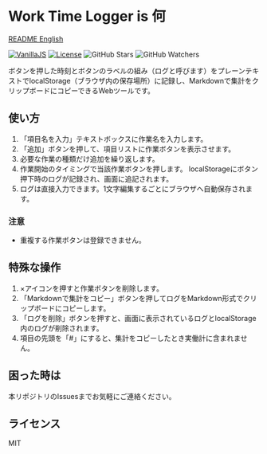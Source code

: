 # Work Time Logger is 何

[README English](./README.md)

[![VanillaJS](https://img.shields.io/badge/Framework-VanillaJS-blue.svg)](http://vanilla-js.com/)
[![License](https://img.shields.io/github/license/hidao80/WorkTimeLogger)](/LICENSE)
![GitHub Stars](https://img.shields.io/github/stars/hidao80/WorkTimeLogger?style=social)
![GitHub Watchers](https://img.shields.io/github/watchers/hidao80/WorkTimeLogger?style=social)

ボタンを押した時刻とボタンのラベルの組み（ログと呼びます）をプレーンテキストでlocalStorage（ブラウザ内の保存場所）に記録し、Markdownで集計をクリップボードにコピーできるWebツールです。

## 使い方

1. 「項目名を入力」テキストボックスに作業名を入力します。
2. 「追加」ボタンを押して、項目リストに作業ボタンを表示させます。
3. 必要な作業の種類だけ追加を繰り返します。
4. 作業開始のタイミングで当該作業ボタンを押します。
  localStorageにボタン押下時のログが記録され、画面に追記されます。
5. ログは直接入力できます。1文字編集するごとにブラウザへ自動保存されます。

### 注意

- 重複する作業ボタンは登録できません。

## 特殊な操作

1. ×アイコンを押すと作業ボタンを削除します。
2. 「Markdownで集計をコピー」ボタンを押してログをMarkdown形式でクリップボードにコピーします。
3. 「ログを削除」ボタンを押すと、画面に表示されているログとlocalStorage内のログが削除されます。
4. 項目の先頭を「#」にすると、集計をコピーしたとき実働計に含まれません。

## 困った時は

本リポジトリのIssuesまでお気軽にご連絡ください。

## ライセンス

MIT
